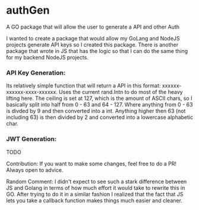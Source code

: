 # authGen
A GO package that will allow the user to generate a API and other Auth 

I wanted to create a package that would allow my GoLang and NodeJS projects generate API keys so I created this package. There is another package that wrote in JS that has the logic so that I can do the same thing for my backend NodeJS projects.

### API Key Generation:

Its relatively simple function that will return a API in this format: xxxxxx-xxxxxx-xxxx-xxxxxx. Uses the current rand.Intn to do most of the heavy lifting here. The ceiling is set at 127, which is the amount of ASCII chars, so I basically split into half from 0 - 63 and 64 - 127. Where anything from 0 - 63 is divded by 9 and then converted into a int. Anything higher then 63 (not including 63) is then divided by 2 and converted into a lowercase alphabetic char. 

### JWT Generation:

TODO

Contribution: If you want to make some changes, feel free to do a PR! Always open to advice.

Random Comment: I didn't expect to see such a stark difference between JS and Golang in terms of how much effort it would take to rewrite this in GO. After trying to do it in a similar fashion I realized that the fact that JS lets you take a callback function makes things much easier and cleaner. 
